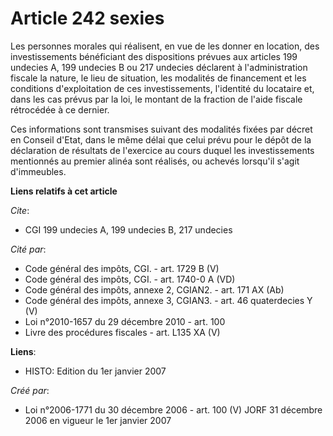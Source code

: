 # Article 242 sexies

Les personnes morales qui réalisent, en vue de les donner en location, des investissements bénéficiant des dispositions
prévues aux articles 199 undecies A, 199 undecies B ou 217 undecies déclarent à l'administration fiscale la nature, le lieu
de situation, les modalités de financement et les conditions d'exploitation de ces investissements, l'identité du locataire
et, dans les cas prévus par la loi, le montant de la fraction de l'aide fiscale rétrocédée à ce dernier.

Ces informations sont transmises suivant des modalités fixées par décret en Conseil d'Etat, dans le même délai que celui
prévu pour le dépôt de la déclaration de résultats de l'exercice au cours duquel les investissements mentionnés au premier
alinéa sont réalisés, ou achevés lorsqu'il s'agit d'immeubles.

**Liens relatifs à cet article**

_Cite_:

  - CGI 199 undecies A, 199 undecies B, 217 undecies

_Cité par_:

  - Code général des impôts, CGI. - art. 1729 B (V)
  - Code général des impôts, CGI. - art. 1740-0 A (VD)
  - Code général des impôts, annexe 2, CGIAN2. - art. 171 AX (Ab)
  - Code général des impôts, annexe 3, CGIAN3. - art. 46 quaterdecies Y (V)
  - Loi n°2010-1657 du 29 décembre 2010 - art. 100
  - Livre des procédures fiscales - art. L135 XA (V)

**Liens**:

  - HISTO: Edition du 1er janvier 2007

_Créé par_:

  - Loi n°2006-1771 du 30 décembre 2006 - art. 100 (V) JORF 31 décembre 2006 en vigueur le 1er janvier 2007
